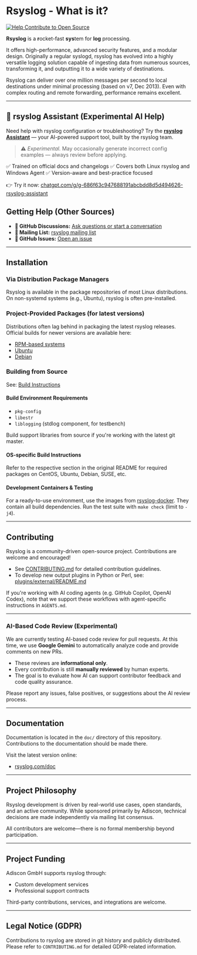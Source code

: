 # Rsyslog - What is it?

[![Help Contribute to Open Source](https://www.codetriage.com/rsyslog/rsyslog/badges/users.svg)](https://www.codetriage.com/rsyslog/rsyslog)

**Rsyslog** is a **r**ocket-fast **sys**tem for **log** processing.

It offers high-performance, advanced security features, and a modular design.
Originally a regular syslogd, rsyslog has evolved into a highly versatile logging solution capable of ingesting data from numerous sources, transforming it, and outputting it to a wide variety of destinations.

Rsyslog can deliver over one million messages per second to local destinations under minimal processing (based on v7, Dec 2013). Even with complex routing and remote forwarding, performance remains excellent.

---


## 🤖 rsyslog Assistant (Experimental AI Help)

Need help with rsyslog configuration or troubleshooting?
Try the **[rsyslog Assistant](https://chatgpt.com/g/g-686f63c947688191abcbdd8d5d494626-rsyslog-assistant)** — your AI-powered support tool, built by the rsyslog team.

> ⚠️ *Experimental.* May occasionally generate incorrect config examples — always review before applying.

✅ Trained on official docs and changelogs
✅ Covers both Linux rsyslog and Windows Agent
✅ Version-aware and best-practice focused

👉 Try it now: [chatgpt.com/g/g-686f63c947688191abcbdd8d5d494626-rsyslog-assistant](https://chatgpt.com/g/g-686f63c947688191abcbdd8d5d494626-rsyslog-assistant)


## Getting Help (Other Sources)

* **💬 GitHub Discussions:** [Ask questions or start a conversation](https://github.com/rsyslog/rsyslog/discussions)
* **📧 Mailing List:** [rsyslog mailing list](https://lists.adiscon.net/mailman/listinfo/rsyslog)
* **🐛 GitHub Issues:** [Open an issue](https://github.com/rsyslog/rsyslog/issues)

---

## Installation

### Via Distribution Package Managers
Rsyslog is available in the package repositories of most Linux distributions. On non-systemd systems (e.g., Ubuntu), rsyslog is often pre-installed.

### Project-Provided Packages (for latest versions)
Distributions often lag behind in packaging the latest rsyslog releases. Official builds for newer versions are available here:

- [RPM-based systems](https://www.rsyslog.com/rhelcentos-rpms/)
- [Ubuntu](https://www.rsyslog.com/ubuntu-repository/)
- [Debian](https://www.rsyslog.com/debian-repository/)

### Building from Source
See: [Build Instructions](https://www.rsyslog.com/doc/v8-stable/installation/build_from_repo.html)

#### Build Environment Requirements
- `pkg-config`
- `libestr`
- `liblogging` (stdlog component, for testbench)

Build support libraries from source if you're working with the latest git master.

#### OS-specific Build Instructions
Refer to the respective section in the original README for required packages on CentOS, Ubuntu, Debian, SUSE, etc.

#### Development Containers & Testing
For a ready-to-use environment, use the images from [rsyslog-docker](https://github.com/rsyslog/rsyslog-docker). They contain all build dependencies. Run the test suite with `make check` (limit to `-j4`).

---

## Contributing
Rsyslog is a community-driven open-source project. Contributions are welcome and encouraged!

- See [CONTRIBUTING.md](CONTRIBUTING.md) for detailed contribution guidelines.
- To develop new output plugins in Python or Perl, see: [plugins/external/README.md](plugins/external/README.md)

If you're working with AI coding agents (e.g. GitHub Copilot, OpenAI Codex), note that we support these workflows with agent-specific instructions in `AGENTS.md`.

---

### AI-Based Code Review (Experimental)

We are currently testing AI-based code review for pull requests. At this time, we use **Google Gemini** to automatically analyze code and provide comments on new PRs.

- These reviews are **informational only**.
- Every contribution is still **manually reviewed** by human experts.
- The goal is to evaluate how AI can support contributor feedback and code quality assurance.

Please report any issues, false positives, or suggestions about the AI review process.

---

## Documentation
Documentation is located in the `doc/` directory of this repository. Contributions to the documentation should be made there.

Visit the latest version online:
- [rsyslog.com/doc](https://www.rsyslog.com/doc/)

---

## Project Philosophy
Rsyslog development is driven by real-world use cases, open standards, and an active community. While sponsored primarily by Adiscon, technical decisions are made independently via mailing list consensus.

All contributors are welcome—there is no formal membership beyond participation.

---

## Project Funding
Adiscon GmbH supports rsyslog through:
- Custom development services
- Professional support contracts

Third-party contributions, services, and integrations are welcome.

---

## Legal Notice (GDPR)
Contributions to rsyslog are stored in git history and publicly distributed. Please refer to `CONTRIBUTING.md` for detailed GDPR-related information.
